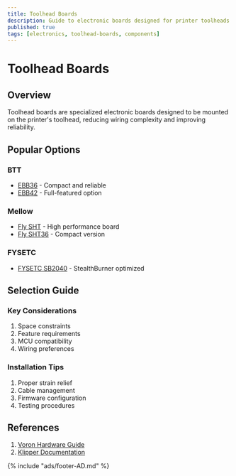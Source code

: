 ```yaml
---
title: Toolhead Boards
description: Guide to electronic boards designed for printer toolheads
published: true
tags: [electronics, toolhead-boards, components]
---
```


# Toolhead Boards

## Overview
Toolhead boards are specialized electronic boards designed to be mounted on the printer's toolhead, reducing wiring complexity and improving reliability.

## Popular Options

### BTT
- [EBB36](btt-ebb36.md) - Compact and reliable
- [EBB42](btt-ebb42.md) - Full-featured option

### Mellow
- [Fly SHT](mellow-fly-sht.md) - High performance board
- [Fly SHT36](mellow-fly-sht36.md) - Compact version

### FYSETC
- [FYSETC SB2040](fysetc-sb2040.md) - StealthBurner optimized

## Selection Guide

### Key Considerations
1. Space constraints
2. Feature requirements
3. MCU compatibility
4. Wiring preferences

### Installation Tips
1. Proper strain relief
2. Cable management
3. Firmware configuration
4. Testing procedures

## References
1. [Voron Hardware Guide](https://docs.vorondesign.com/hardware.html)
2. [Klipper Documentation](https://www.klipper3d.org/)

{% include "ads/footer-AD.md" %} 